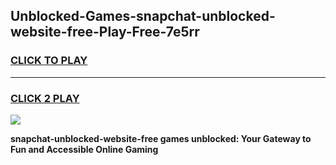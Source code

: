 
## Unblocked-Games-snapchat-unblocked-website-free-Play-Free-7e5rr
<h3>
<a href="https://premium76.site?title=snapchat-unblocked-website-free&ref=18A1">CLICK TO PLAY</a></h3>
<hr>

<h3>
<a href="https://premium76.site?title=snapchat-unblocked-website-free&ref=18A1">CLICK 2 PLAY</a>
  
</h3>

<a href="https://premium76.site?title=snapchat-unblocked-website-free&ref=18A1"><img src="https://clearcache.store/games.png"></a>


**snapchat-unblocked-website-free games unblocked: Your Gateway to Fun and Accessible Online Gaming**
